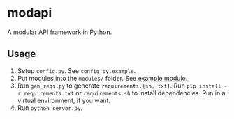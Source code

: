 # modapi
A modular API framework in Python.

## Usage
1. Setup `config.py`. See `config.py.example`.
2. Put modules into the `modules/` folder. See [example module](https://github.com/csu/modapi/tree/master/modules/example_module).
3. Run `gen_reqs.py` to generate `requirements.{sh, txt}`. Run `pip install -r requirements.txt` or `requirements.sh` to install dependencies. Run in a virtual environment, if you want.
4. Run `python server.py`.